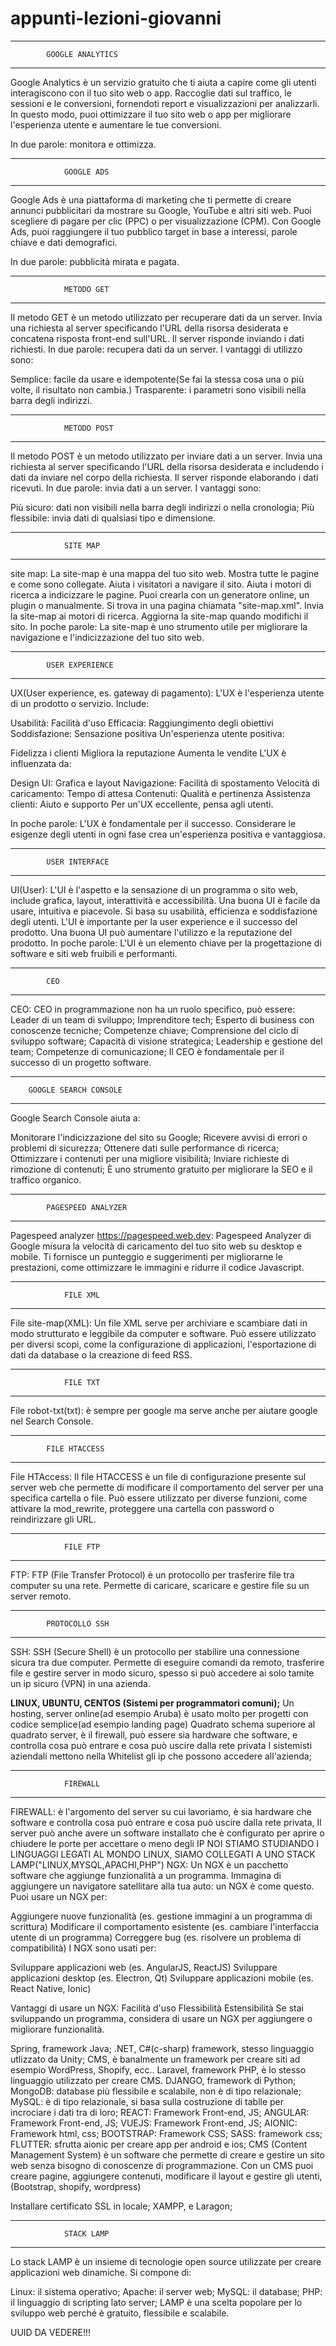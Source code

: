 # appunti-lezioni-giovanni
--------------------------------------------
            GOOGLE ANALYTICS
--------------------------------------------
Google Analytics è un servizio gratuito che ti aiuta a capire come gli utenti interagiscono con il tuo sito web o app. Raccoglie dati sul traffico, le sessioni e le conversioni, fornendoti report e visualizzazioni per analizzarli. In questo modo, puoi ottimizzare il tuo sito web o app per migliorare l'esperienza utente e aumentare le tue conversioni.

In due parole: monitora e ottimizza.

--------------------------------------------
                GOOGLE ADS
--------------------------------------------
Google Ads è una piattaforma di marketing che ti permette di creare annunci pubblicitari da mostrare su Google, YouTube e altri siti web. Puoi scegliere di pagare per clic (PPC) o per visualizzazione (CPM). Con Google Ads, puoi raggiungere il tuo pubblico target in base a interessi, parole chiave e dati demografici.

In due parole: pubblicità mirata e pagata.

--------------------------------------------
                METODO GET
--------------------------------------------
Il metodo GET è un metodo utilizzato per recuperare dati da un server. Invia una richiesta al server specificando l'URL della risorsa desiderata e concatena risposta front-end sull'URL. Il server risponde inviando i dati richiesti.
In due parole: recupera dati da un server. I vantaggi di utilizzo sono:

Semplice: facile da usare e idempotente(Se fai la stessa cosa una o più volte, il risultato non cambia.)
Trasparente: i parametri sono visibili nella barra degli indirizzi.

--------------------------------------------
                METODO POST
--------------------------------------------
Il metodo POST è un metodo utilizzato per inviare dati a un server. Invia una richiesta al server specificando l'URL della risorsa desiderata e includendo i dati da inviare nel corpo della richiesta. Il server risponde elaborando i dati ricevuti.
In due parole: invia dati a un server. I vantaggi sono:

Più sicuro: dati non visibili nella barra degli indirizzi o nella cronologia;
Più flessibile: invia dati di qualsiasi tipo e dimensione.

--------------------------------------------
                SITE MAP
--------------------------------------------
site map: La site-map è una mappa del tuo sito web.
Mostra tutte le pagine e come sono collegate.
Aiuta i visitatori a navigare il sito.
Aiuta i motori di ricerca a indicizzare le pagine.
Puoi crearla con un generatore online, un plugin o manualmente.
Si trova in una pagina chiamata "site-map.xml".
Invia la site-map ai motori di ricerca.
Aggiorna la site-map quando modifichi il sito.
In poche parole: La site-map è uno strumento utile per migliorare la navigazione e l'indicizzazione del tuo sito web.

--------------------------------------------
            USER EXPERIENCE
--------------------------------------------
UX(User experience, es. gateway di pagamento):
L'UX è l'esperienza utente di un prodotto o servizio.
Include:

Usabilità: Facilità d'uso
Efficacia: Raggiungimento degli obiettivi
Soddisfazione: Sensazione positiva
Un'esperienza utente positiva:

Fidelizza i clienti
Migliora la reputazione
Aumenta le vendite
L'UX è influenzata da:

Design UI: Grafica e layout
Navigazione: Facilità di spostamento
Velocità di caricamento: Tempo di attesa
Contenuti: Qualità e pertinenza
Assistenza clienti: Aiuto e supporto
Per un'UX eccellente, pensa agli utenti.

In poche parole: L'UX è fondamentale per il successo. Considerare le esigenze degli utenti in ogni fase crea un'esperienza positiva e vantaggiosa.

--------------------------------------------
            USER INTERFACE
--------------------------------------------
UI(User):
L'UI è l'aspetto e la sensazione di un programma o sito web, include grafica, layout, interattività e accessibilità.
Una buona UI è facile da usare, intuitiva e piacevole.
Si basa su usabilità, efficienza e soddisfazione degli utenti.
L'UI è importante per la user experience e il successo del prodotto.
Una buona UI può aumentare l'utilizzo e la reputazione del prodotto.
In poche parole: L'UI è un elemento chiave per la progettazione di software e siti web fruibili e performanti.

---------------------------
            CEO
---------------------------
CEO: CEO in programmazione non ha un ruolo specifico, può essere:
Leader di un team di sviluppo;
Imprenditore tech;
Esperto di business con conoscenze tecniche;
Competenze chiave;
Comprensione del ciclo di sviluppo software;
Capacità di visione strategica;
Leadership e gestione del team;
Competenze di comunicazione;
Il CEO è fondamentale per il successo di un progetto software.

--------------------------------------------
        GOOGLE SEARCH CONSOLE
--------------------------------------------
Google Search Console aiuta a:

Monitorare l'indicizzazione del sito su Google;
Ricevere avvisi di errori o problemi di sicurezza;
Ottenere dati sulle performance di ricerca;
Ottimizzare i contenuti per una migliore visibilità;
Inviare richieste di rimozione di contenuti;
È uno strumento gratuito per migliorare la SEO e il traffico organico.

--------------------------------------------
            PAGESPEED ANALYZER
--------------------------------------------
Pagespeed analyzer https://pagespeed.web.dev:
Pagespeed Analyzer di Google misura la velocità di caricamento del tuo sito web su desktop e mobile.
Ti fornisce un punteggio e suggerimenti per migliorarne le prestazioni, come ottimizzare le immagini e
ridurre il codice Javascript.

--------------------------------------------
                FILE XML
--------------------------------------------
File site-map(XML): Un file XML serve per archiviare e scambiare dati in modo strutturato e leggibile da computer e software. Può essere utilizzato per diversi scopi, come la configurazione di applicazioni, l'esportazione di dati da database o la creazione di feed RSS.

--------------------------------------------
                FILE TXT
--------------------------------------------
File robot-txt(txt): è sempre per google ma serve anche per aiutare google nel Search Console.

--------------------------------------------
            FILE HTACCESS
--------------------------------------------
File HTAccess: Il file HTACCESS è un file di configurazione presente sul server web che permette di modificare il comportamento del server per una specifica cartella o file. Può essere utilizzato per diverse funzioni, come attivare la mod_rewrite, proteggere una cartella con password o reindirizzare gli URL.

--------------------------------------------
                FILE FTP
--------------------------------------------
FTP: FTP (File Transfer Protocol) è un protocollo per trasferire file tra computer su una rete. Permette di caricare, scaricare e gestire file su un server remoto.

--------------------------------------------
            PROTOCOLLO SSH
--------------------------------------------
SSH: SSH (Secure Shell) è un protocollo per stabilire una connessione sicura tra due computer. Permette di eseguire comandi da remoto, trasferire file e gestire server in modo sicuro, spesso si può accedere ai solo tamite un ip sicuro (VPN) in una azienda.

**LINUX, UBUNTU, CENTOS (Sistemi per programmatori comuni);**
Un hosting, server online(ad esempio Aruba) è usato molto per progetti con codice semplice(ad esempio landing page)
Quadrato schema superiore al quadrato server, è il firewall, può essere sia hardware che software, e controlla cosa può entrare e cosa può uscire dalla rete privata
I sistemisti aziendali mettono nella Whitelist gli ip che possono accedere all'azienda;

--------------------------------------------
                FIREWALL    
--------------------------------------------
FIREWALL: è l'argomento del server su cui lavoriamo, è sia hardware che software e controlla cosa può entrare e cosa può uscire dalla rete privata, Il server può anche avere un software installato che è configurato per aprire o chiudere le porte per accettare o meno degli IP
NOI STIAMO STUDIANDO I LINGUAGGI LEGATI AL MONDO LINUX, SIAMO COLLEGATI A UNO STACK LAMP("LINUX,MYSQL,APACHI,PHP")
NGX:
Un NGX è un pacchetto software che aggiunge funzionalità a un programma.
Immagina di aggiungere un navigatore satellitare alla tua auto: un NGX è come questo.
Puoi usare un NGX per:

Aggiungere nuove funzionalità (es. gestione immagini a un programma di scrittura)
Modificare il comportamento esistente (es. cambiare l'interfaccia utente di un programma)
Correggere bug (es. risolvere un problema di compatibilità)
I NGX sono usati per:

Sviluppare applicazioni web (es. AngularJS, ReactJS)
Sviluppare applicazioni desktop (es. Electron, Qt)
Sviluppare applicazioni mobile (es. React Native, Ionic)

Vantaggi di usare un NGX:
Facilità d'uso
Flessibilità
Estensibilità
Se stai sviluppando un programma, considera di usare un NGX per aggiungere o migliorare funzionalità.

Spring, framework Java;
.NET, C#(c-sharp) framework, stesso linguaggio utlizzato da Unity;
CMS, è banalmente un framework per creare siti ad esempio WordPress, Shopify, ecc..
Laravel, framework PHP, è lo stesso linguaggio utilizzato per creare CMS.
DJANGO, framework di Python;
MongoDB: database più flessibile e scalabile, non è di tipo relazionale;
MySQL: è di tipo relazionale, si basa sulla costruzione di tablle per incrociare i dati tra di loro;
REACT: Framework Front-end, JS;
ANGULAR: Framework Front-end, JS;
VUEJS: Framework Front-end, JS;
AIONIC: Framework html, css;
BOOTSTRAP: Framework CSS;
SASS: framework css;
FLUTTER: sfrutta aionic per creare app per android e ios;
CMS (Content Management System) è un software che permette di creare e gestire un sito web senza bisogno di conoscenze di programmazione. Con un CMS puoi creare pagine, aggiungere contenuti, modificare il layout e gestire gli utenti, (Bootstrap, shopify, wordpress)

Installare certificato SSL in locale;
XAMPP, e Laragon;

--------------------------------------------
                STACK LAMP    
--------------------------------------------
Lo stack LAMP è un insieme di tecnologie open source utilizzate per creare applicazioni web dinamiche. Si compone di:

Linux: il sistema operativo;
Apache: il server web;
MySQL: il database;
PHP: il linguaggio di scripting lato server;
LAMP è una scelta popolare per lo sviluppo web perché è gratuito, flessibile e scalabile.

UUID DA VEDERE!!!